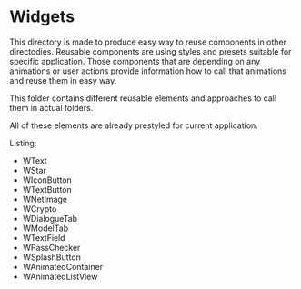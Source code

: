 # Widgets

This directory is made to produce easy way to reuse components in other
directodies. Reusable components are using styles and presets suitable for
specific application. Those components that are depending on any animations or
user actions provide information how to call that animations and reuse them in easy way.

This folder contains different reusable elements and approaches to call them in actual folders.

All of these elements are already prestyled for current application.

Listing:

- WText
- WStar
- WIconButton
- WTextButton
- WNetImage
- WCrypto
- WDialogueTab
- WModelTab
- WTextField
- WPassChecker
- WSplashButton
- WAnimatedContainer
- WAnimatedListView